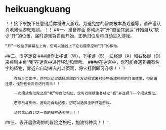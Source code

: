 # heikuangkuang
！！接下来按下任意键后你将进入游戏，为避免您的智商被本游戏羞辱，请严谨认真地阅读游戏规则。！！
##一、准备界面
	移动汉字“开”直至其到达“开始游戏”缺少“开”的位置，届时游戏将自动开始，正确归位后将自动进入游戏。

	“开”一般位于屏幕左上角，您可以通过上下左右键来控制“开”的移动。

##二、汉字迷宫
	###操作上移键（W），下移键（S），左移键（A）和右移键（D）来控制主角“我”在迷宫中进行移动和冒险。
	####在迷宫中，您可能会遇到拥有名字的怪物，靠近它自动进入战斗页面，将它打倒即可升级！！！

		在战斗页面中，你可以动过选择底部四个发动招式来对怪物造成相应的打击效果，但是请注意，怪物也会对你进行攻击！！！

		一次招式发动完之后“我”将自动归位，您可以继续重复移动“我”并选择下一个招式发动。

		若您战斗失败，游戏将自动结束，您可以选择重新开始游戏。

		请您拿出百分之一百的精神通关吧！！！

##三、去开启你奇妙的冒险之旅吧，加油特种兵！！！

